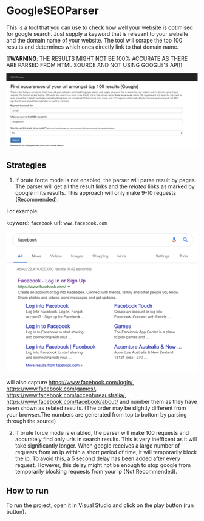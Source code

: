 # GoogleSEOParser

This is a tool that you can use to check how well your website is optimised for google search. Just supply a keyword that is relevant to your website and the domain name of your website. The tool will scrape the top 100 results and determines which ones directly link to that domain name.

[[__WARNING__: THE RESULTS MIGHT NOT BE 100% ACCURATE AS THERE ARE PARSED FROM HTML SOURCE AND NOT USING GOOGLE'S API]]

![](https://github.com/Deepanjan66/GoogleSEOParser/blob/master/sample_screenshot.png)

## Strategies

1. If brute force mode is not enabled, the parser will parse result by pages. The parser will get all the result links and the *related* links as marked by google in its results. This approach will only make 9-10 requests (Recommended).

For example:

keyword: `facebook`
url: `www.facebook.com`

![](https://github.com/Deepanjan66/GoogleSEOParser/blob/master/sample_webpage.png)

will also capture https://www.facebook.com/login/, https://www.facebook.com/games/, https://www.facebook.com/accentureaustralia/, https://www.facebook.com/facebook/about/ and number them as they have been shown as related results. (The order may be slightly different from your browser.The numbers are generated from top to bottom by parsing through the source)

2. If brute force mode is enabled, the parser will make 100 requests and accurately find only urls in search results. This is very inefficent as it will take significantly longer. When google receives a large number of requests from an ip within a short period of time, it will temporarily block the ip. To avoid this, a 5 second delay has been added after every request. However, this delay might not be enough to stop google from temporarily blocking requests from your ip (Not Recommended).

## How to run

To run the project, open it in Visual Studio and click on the play button (run button).
